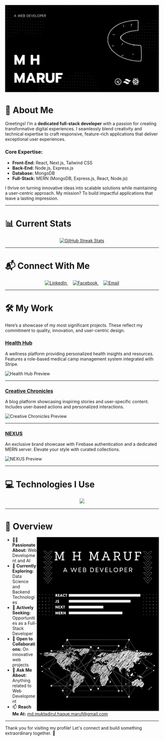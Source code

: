 <a href="https://www.linkedin.com/in/md-muktadirul-haque-maruf/">
  <img src="https://raw.githubusercontent.com/M-H-MARUF-1903/M-H-MARUF-1903/refs/heads/main/images/A%20WEB%20DEVELOPER.gif" alt="Web Developer GIF" />
</a>

# 🚀 About Me

Greetings! I’m a **dedicated full-stack developer** with a passion for creating transformative digital experiences. I seamlessly blend creativity and technical expertise to craft responsive, feature-rich applications that deliver exceptional user experiences.

### **Core Expertise**:

- **Front-End:** React, Next.js, Tailwind CSS
- **Back-End:** Node.js, Express.js
- **Database:** MongoDB
- **Full-Stack:** MERN (MongoDB, Express.js, React, Node.js)

I thrive on turning innovative ideas into scalable solutions while maintaining a user-centric approach. My mission? To build impactful applications that leave a lasting impression.

---

# 📊 Current Stats

<p align="center">
  <a href="https://git.io/streak-stats">
    <img src="https://streak-stats.demolab.com/?user=M-H-MARUF-1903&theme=prussian&hide_border=true&border_radius=5&background=45%2C000000%2C363635" alt="GitHub Streak Stats" />
  </a>
</p>

---

# 📬 Connect With Me

<p align="center">
  <a href="https://www.linkedin.com/in/md-muktadirul-haque-maruf" target="_blank">
    <img height="75" src="https://i.postimg.cc/MTDhvYr1/linked-in.png" alt="LinkedIn" />
  </a>
  &nbsp;&nbsp;&nbsp;
  <a href="https://www.facebook.com/MHMaruf1903/" target="_blank">
    <img height="75" src="https://i.postimg.cc/L5QwV8SX/facebook.png" alt="Facebook" />
  </a>
  &nbsp;&nbsp;&nbsp;
  <a href="mailto:md.muktadirul.haque.maruf@gmail.com">
    <img height="75" src="https://i.postimg.cc/NFjZTrWS/mail.png" alt="Email" />
  </a>
</p>

---

# 🛠️ My Work

Here’s a showcase of my most significant projects. These reflect my commitment to quality, innovation, and user-centric design.

### [Health Hub](https://m-h-maruf-health-hub.surge.sh/)

A wellness platform providing personalized health insights and resources. Features a role-based medical camp management system integrated with Stripe.

<img src="https://i.postimg.cc/RC79Kc26/health-hub.png" height="150" alt="Health Hub Preview" />

---

### [Creative Chronicles](https://m-h-maruf-creative-chronicles.surge.sh/)

A blog platform showcasing inspiring stories and user-specific content. Includes user-based actions and personalized interactions.

<img src="https://i.postimg.cc/VLzwRJc7/creative-chronicles.png" height="150" alt="Creative Chronicles Preview" />

---

### [NEXUS](https://m-h-maruf-brand-shop.surge.sh/)

An exclusive brand showcase with Firebase authentication and a dedicated MERN server. Elevate your style with curated collections.

<img src="https://i.postimg.cc/ZKjSDJbJ/nexus.png" height="150" alt="NEXUS Preview" />

---

# 💻 Technologies I Use

<p align="center">
<a href="https://m-h-maruf.vercel.app/">
    <img src="https://skillicons.dev/icons?i=c,cpp,html,css,js,git,nodejs,figma,tailwind,vercel,atom,bootstrap,codepen,discord,express,firebase,github,linkedin,instagram,materialui,mongodb,postman,py,react,replit,stackoverflow,vite,redux,regex,latex,nextjs,gmail,heroku,jquery,netlify,vscode,npm,windows,twitter,ts&perline=8" />
  </a>
</p>

---

# 👀 Overview

<div align="left">
  <a href="https://www.linkedin.com/in/md-muktadirul-haque-maruf/">
    <img align="right" src="https://raw.githubusercontent.com/M-H-MARUF-1903/M-H-MARUF-1903/refs/heads/main/images/devCard.png" width="400" alt="M.H. Maruf's Dev Card" />
  </a>
</div>

- 👨‍💻 **Passionate About:** Web Development and AI
- 🌱 **Currently Exploring:** Data Science and Backend Technologies
- 💼 **Actively Seeking:** Opportunities as a Full-Stack Developer
- 🤝 **Open to Collaborations:** On innovative web projects
- 💬 **Ask Me About:** Anything related to Web Development
- 📫 **Reach Me At:** md.muktadirul.haque.maruf@gmail.com

---

Thank you for visiting my profile! Let's connect and build something extraordinary together. 🚀
